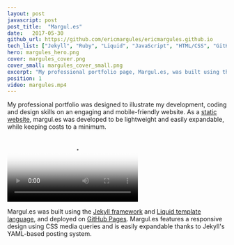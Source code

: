 ```yaml
---
layout: post
javascript: post
post_title:  "Margul.es"
date:   2017-05-30
github_url: https://github.com/ericmargules/ericmargules.github.io
tech_list: ["Jekyll", "Ruby", "Liquid", "JavaScript", "HTML/CSS", "GitHub Pages"]
hero: margules_hero.png
cover: margules_cover.png
cover_small: margules_cover_small.png
excerpt: "My professional portfolio page, Margul.es, was built using the Jekyll framework and Liquid template language, and deployed to GitHub Pages. Margul.es features a responsive design using CSS media queries and is easily expandable thanks to Jekyll's YAML-based posting system."
position: 1
video: margules.mp4
---
```


My professional portfolio was designed to illustrate my development, coding and design skills on an engaging and mobile-friendly website. As a [static website](https://en.wikipedia.org/wiki/Static_web_page), margul.es was developed to be lightweight and easily expandable, while keeping costs to a minimum.

<video class="post_video" poster="{{ site.url }}/images/{{ page.hero }}" controls>
	<source src="{{ site.url }}/videos/{{ page.video }}" type="video/mp4">
	Your browser does not support the video tag.
</video>

Margul.es was built using the [Jekyll framework](https://jekyllrb.com) and [Liquid template language](http://shopify.github.io/liquid), and deployed on [GitHub Pages](https://pages.github.com). Margul.es features a responsive design using CSS media queries and is easily expandable thanks to Jekyll's YAML-based posting system.
